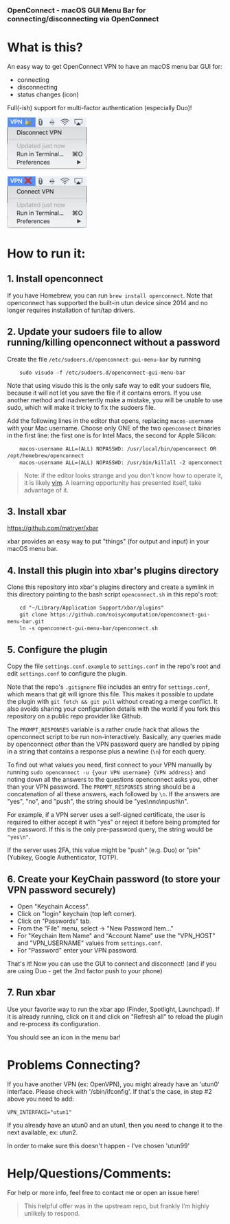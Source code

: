 ### OpenConnect - macOS GUI Menu Bar for connecting/disconnecting via OpenConnect

# What is this?

An easy way to get OpenConnect VPN to have an macOS menu bar GUI for:
* connecting
* disconnecting
* status changes (icon)

Full(-ish) support for multi-factor authentication (especially Duo)!

![OpenConnect Connected](https://github.com/noisycomputation/openconnect-gui-menu-bar/blob/master/images/vpn-connected.png)

![OpenConnect Disconnected](https://github.com/noisycomputation/openconnect-gui-menu-bar/blob/master/images/vpn-disconnected.png)

# How to run it:

## 1. Install openconnect

If you have Homebrew, you can run `brew install openconnect`. Note that openconnect has
supported the built-in utun device since 2014 and no longer requires installation
of tun/tap drivers.

## 2. Update your sudoers file to allow running/killing openconnect without a password

Create the file `/etc/sudoers.d/openconnect-gui-menu-bar` by running
```
    sudo visudo -f /etc/sudoers.d/openconnect-gui-menu-bar
```
Note that using visudo this is the only safe way to edit your sudoers file, because
it will not let you save the file if it contains errors. If you use another method
and inadvertently make a mistake, you will be unable to use sudo, which will make
it tricky to fix the sudoers file.

Add the following lines in the editor that opens, replacing `macos-username` with
your Mac username. Choose only ONE of the two `openconnect` binaries in the first
line: the first one is for Intel Macs, the second for Apple Silicon:
```
    macos-username ALL=(ALL) NOPASSWD: /usr/local/bin/openconnect OR /opt/homebrew/openconnect
    macos-username ALL=(ALL) NOPASSWD: /usr/bin/killall -2 openconnect
```

> Note: if the editor looks strange and you don't know how to operate it,
> it is likely [vim](https://github.com/vim/vim). A learning opportunity has presented itself,
> take advantage of it.

## 3. Install xbar
https://github.com/matryer/xbar

xbar provides an easy way to put "things" (for output and input) in your macOS menu bar.

## 4. Install this plugin into xbar's plugins directory

Clone this repository into xbar's plugins directory and create a symlink
in this directory pointing to the bash script `openconnect.sh` in this repo's root:
```
    cd "~/Library/Application Support/xbar/plugins"
    git clone https://github.com/noisycomputation/openconnect-gui-menu-bar.git
    ln -s openconnect-gui-menu-bar/openconnect.sh
```
## 5. Configure the plugin

Copy the file `settings.conf.example` to `settings.conf` in the repo's root and
edit `settings.conf` to configure the plugin.

Note that the repo's `.gitignore` file includes an entry for `settings.conf`,
which means that git will ignore this file. This makes it possible to update
the plugin with `git fetch && git pull` without creating a merge conflict. It
also avoids sharing your configuration details with the world if you fork this
repository on a public repo provider like Github.

The `PROMPT_RESPONSES` variable is a rather crude hack that allows the openconnect
script to be run non-interactively. Basically, any queries made by openconnect
*other* than the VPN password query are handled by piping in a string that
contains a response plus a newline (`\n`) for each query.

To find out what values you need, first connect to your VPN manually by
running `sudo openconnect -u {your VPN username} {VPN address}` and noting
down all the answers to the questions openconnect asks you, other than
your VPN password. The `PROMPT_RESPONSES` string should be a concatenation
of all these answers, each followed by `\n`. If the answers are "yes",
"no", and "push", the string should be "yes\nno\npush\n".

For example, if a VPN server uses a self-signed certificate, the user is
required to either accept it with "yes" or reject it before being prompted for the
password. If this is the only pre-password query, the string would be `"yes\n"`.

If the server uses 2FA, this value might be "push" (e.g. Duo) or "pin" (Yubikey,
Google Authenticator, TOTP).

## 6. Create your KeyChain password (to store your VPN password securely)

  - Open "Keychain Access".
  - Click on "login" keychain (top left corner).
  - Click on "Passwords" tab.
  - From the "File" menu, select -> "New Password Item..."
  - For "Keychain Item Name" and "Account Name" use the
    "VPN_HOST" and "VPN_USERNAME" values from `settings.conf`.
  - For "Password" enter your VPN password.

That's it! Now you can use the GUI to connect and disconnect!
(and if you are using Duo - get the 2nd factor push to your phone)

## 7. Run xbar

Use your favorite way to run the xbar app (Finder, Spotlight, Launchpad). If it
is already running, click on it and click on "Refresh all" to reload the plugin
and re-process its configuration.

You should see an icon in the menu bar!


# Problems Connecting?

If you have another VPN (ex: OpenVPN), you might already have an
'utun0' interface. Please check with '/sbin/ifconfig'. If that's the
case, in step #2 above you need to add:

```
VPN_INTERFACE="utun1"
```

If you already have an utun0 and an utun1, then you need to
change it to the next available, ex: utun2.

In order to make sure this doesn't happen - I've chosen 'utun99'

# Help/Questions/Comments:
For help or more info, feel free to contact me or open an issue here!

> This helpful offer was in the upstream repo, but frankly I'm highly unlikely
> to respond.
